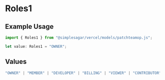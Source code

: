# Roles1

## Example Usage

```typescript
import { Roles1 } from "@simplesagar/vercel/models/patchteamop.js";

let value: Roles1 = "OWNER";
```

## Values

```typescript
"OWNER" | "MEMBER" | "DEVELOPER" | "BILLING" | "VIEWER" | "CONTRIBUTOR"
```